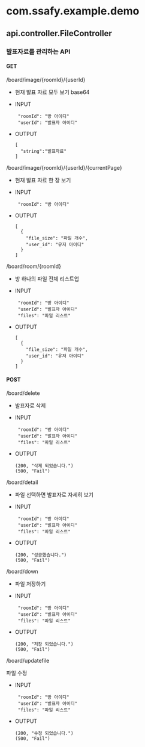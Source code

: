 # com.ssafy.example.demo

## api.controller.FileController

### 발표자료를 관리하는 API

#### GET

/board/image/{roomId}/{userId}

- 현재 발표 자료 모두 보기 base64

- INPUT

  ```plaintext
   "roomId": "방 아이디"
   "userId": "발표자 아이디"
  ```

- OUTPUT

  ```plaintext
  [
  	"string":"발표자료"
  ]
  ```



/board/image/{roomId}/{userId}/{currentPage}

- 현재 발표 자료 한 장 보기

- INPUT

  ```plaintext
   "roomId": "방 아이디"
  ```

- OUTPUT

  ```plaintext
  [
    {
      "file_size": "파일 개수",
      "user_id": "유저 아이디"
    }
  ]
  ```



/board/room/{roomId}

- 방 하나의 파일 전체 리스트업

- INPUT

  ```plaintext
   "roomId": "방 아이디"
   "userId": "발표자 아이디"
   "files": "파일 리스트"
  ```

- OUTPUT

  ```plaintext
  [
    {
      "file_size": "파일 개수",
      "user_id": "유저 아이디"
    }
  ]
  ```



#### POST



/board/delete

- 발표자료 삭제

- INPUT

  ```plaintext
   "roomId": "방 아이디"
   "userId": "발표자 아이디"
   "files": "파일 리스트"
  ```

- OUTPUT

  ```plaintext
  (200, "삭제 되었습니다.")
  (500, "Fail")
  ```



/board/detail

- 파일 선택하면 발표자료 자세히 보기

- INPUT

  ```plaintext
   "roomId": "방 아이디"
   "userId": "발표자 아이디"
   "files": "파일 리스트"
  ```

- OUTPUT

  ```plaintext
  (200, "성공했습니다.")
  (500, "Fail")
  ```



/board/down

- 파일 저장하기

- INPUT

  ```plaintext
   "roomId": "방 아이디"
   "userId": "발표자 아이디"
   "files": "파일 리스트"
  ```

- OUTPUT

  ```plaintext
  (200, "저장 되었습니다.")
  (500, "Fail")
  ```



/board/updatefile

파일 수정

- INPUT

  ```plaintext
   "roomId": "방 아이디"
   "userId": "발표자 아이디"
   "files": "파일 리스트"
  ```

- OUTPUT

  ```plaintext
  (200, "수정 되었습니다.")
  (500, "Fail")
  ```


